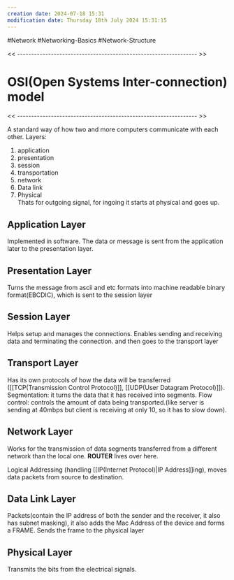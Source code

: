 ```yaml
---
creation date: 2024-07-18 15:31
modification date: Thursday 18th July 2024 15:31:15
---
```

#Network #Networking-Basics #Network-Structure

<< ---------------------------------------------------------------- >>

# OSI(Open Systems Inter-connection) model

<< ---------------------------------------------------------------- >>

A standard way of how two and more computers communicate with each other. 
Layers:
1. application
2. presentation
3. session
4. transportation
5. network
6. Data link
7. Physical\
Thats for outgoing signal, for ingoing it starts at physical and goes up.

## Application Layer
Implemented in software. The data or message is sent from the application later to the presentation layer. 

## Presentation Layer
Turns the message from ascii and etc formats into machine readable binary format(EBCDIC), which is sent to the session layer

## Session Layer
Helps setup and manages the connections. Enables sending and receiving data and terminating the connection. and then goes to the transport layer

## Transport Layer
Has its own protocols of how the data will be transferred ([[TCP(Transmission Control Protocol)]], [[UDP(User Datagram Protocol)]]).
Segmentation: it turns the data that it has received into segments.
Flow control: controls the amount of data being transported.(like server is sending at 40mbps but client is receiving at only 10, so it has to slow down).

## Network Layer
Works for the transmission of data segments transferred from a different network than the local one. **ROUTER** lives over here. 

Logical Addressing (handling [[IP(Internet Protocol)|IP Address]]ing), moves data packets from source to destination.

## Data Link Layer
Packets(contain the IP address of both the sender and the receiver, it also has subnet masking), it also adds the Mac Address of the device and forms a FRAME. Sends the frame to the physical layer

## Physical Layer
Transmits the bits from the electrical signals. 
 